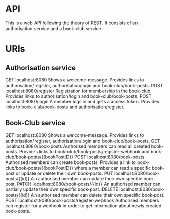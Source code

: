 # API

This is a web API following the theory of REST. It consists of an authorisation service and a book-club service.

# URIs

## Authorisation service

GET localhost:8080 Shows a welcome-message. Provides links to authorisation/register, authorisation/login and book-club/book-posts.
POST localhost:8080/register Registration for membership in the book-club. Provides links to authorisation/login and book-club/book-posts.
POST localhost:8080/login A member logs in and gets a access token. Provides links to book-club/book-posts and authorisation/register.

## Book-Club service

GET localhost:8080 Shows a welcome-message. Provides links to authorisation/register, authorisation/login and book-club/book-posts.
GET localhost:8080/book-posts Authorised members can read all created book-posts. Provides links to book-club/book-posts/register-webhook and book-club/book-posts/{{bookPostID}}
POST localhost:8080/book-posts Authorised members can create book-posts. Provides a link to book-club/book-posts/{{bookPostID}} where a member can read a specific book-post or update or delete their own book-posts.
PUT localhost:8080/book-posts/{{id}} An authorised member can update their own specific book-post.
PATCH localhost:8080/book-posts/{{id}} An authorised member can partially update their own specific book-post.
DELETE localhost:8080/book-posts/{{id}} An authorised member can delete their own specific book-post.
POST localhost:8080/book-posts/register-webhook Authorised members can register for a webhook in order to get information about newly created book-posts.